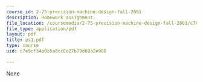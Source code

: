 ```yaml
---
course_id: 2-75-precision-machine-design-fall-2001
description: Homework assignment.
file_location: /coursemedia/2-75-precision-machine-design-fall-2001/c7e9cf34a0e5a8cc8e27b79d69a2e900_ps1.pdf
file_type: application/pdf
layout: pdf
title: ps1.pdf
type: course
uid: c7e9cf34a0e5a8cc8e27b79d69a2e900

---
```

None